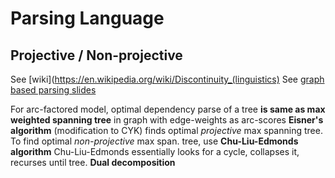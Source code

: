 # Parsing Language
## Projective / Non-projective
See [wiki](https://en.wikipedia.org/wiki/Discontinuity_(linguistics)
See [graph based parsing slides](http://demo.clab.cs.cmu.edu/fa2015-11711/images/6/66/Graph-based.pdf)

For arc-factored model, optimal dependency parse of a tree **is same as max weighted spanning tree** in graph with edge-weights as arc-scores
**Eisner's algorithm** (modification to CYK) finds optimal *projective* max spanning tree.
To find optimal *non-projective* max span. tree, use **Chu-Liu-Edmonds algorithm**
Chu-Liu-Edmonds essentially looks for a cycle, collapses it, recurses until tree.
**Dual decomposition**
